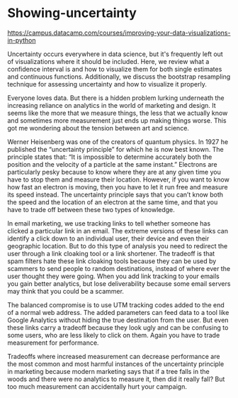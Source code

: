# Showing-uncertainty
https://campus.datacamp.com/courses/improving-your-data-visualizations-in-python

Uncertainty occurs everywhere in data science, but it's frequently left out of visualizations where it should be included. Here, we review what a confidence interval is and how to visualize them for both single estimates and continuous functions. Additionally, we discuss the bootstrap resampling technique for assessing uncertainty and how to visualize it properly.


Everyone loves data. But there is a hidden problem lurking underneath the increasing reliance on analytics in the world of marketing and design. It seems like the more that we measure things, the less that we actually know and sometimes more measurement just  ends up making things worse.  This got me wondering about the tension between art and science.

Werner Heisenberg was one of the creators of quantum physics. In 1927 he published the “uncertainty principle” for which he is now best known. The principle states that: “It is impossible to determine accurately both the position and the velocity of a particle at the same instant.” Electrons are particularly pesky because to know where they are at any given time you have to stop them and measure their location. However, if you want to know how fast an electron is moving, then you have to let it run free and measure its speed instead. The uncertainty principle says that you can’t know both the speed and the location of an electron at the same time, and that you have to trade off between these two types of knowledge.

In email marketing, we use tracking links to tell whether someone has clicked a particular link in an email. The extreme versions of these links can identify a click down to an individual user, their device and even their geographic location. But to do this type of analysis you need to redirect the user through a link cloaking tool or a link shortener. The tradeoff is that spam filters hate these link cloaking tools because they can be used by scammers to send people to random destinations, instead of where ever  the user thought they were going. When you add link tracking to your emails you gain better analytics, but lose deliverability because some email servers may think that you could be a scammer.

The balanced compromise is to use UTM tracking codes added to the end of a normal web address. The added parameters can feed data to a tool like Google Analytics without hiding the true destination from the user. But even these links carry a tradeoff because they look ugly and can be confusing to some users, who are less likely to click on them. Again you have to trade measurement for performance.

Tradeoffs where increased measurement can decrease performance are the most common and most harmful instances of the uncertainty principle in marketing because modern marketing says that if a tree falls in the woods and there were no analytics to measure it, then did it really fall? But too much measurement can accidentally hurt your campaign.
